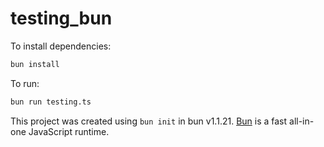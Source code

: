 # testing_bun

To install dependencies:

```bash
bun install
```

To run:

```bash
bun run testing.ts
```

This project was created using `bun init` in bun v1.1.21. [Bun](https://bun.sh) is a fast all-in-one JavaScript runtime.
